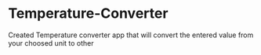 # Temperature-Converter
Created Temperature converter app that will convert the entered value from your choosed unit to other
